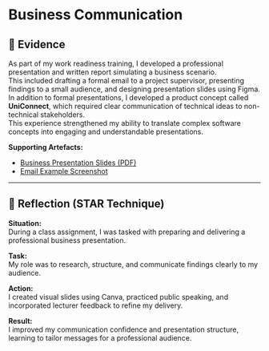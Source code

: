 # Business Communication

## 📁 Evidence
As part of my work readiness training, I developed a professional presentation and written report simulating a business scenario.  
This included drafting a formal email to a project supervisor, presenting findings to a small audience, and designing presentation slides using Figma. In addition to formal presentations, I developed a product concept called **UniConnect**, which required clear communication of technical ideas to non-technical stakeholders.  
This experience strengthened my ability to translate complex software concepts into engaging and understandable presentations.


**Supporting Artefacts:**
- [Business Presentation Slides (PDF)](business-presentation.pdf)
- [Email Example Screenshot](assets/business-email.png)

---

## 💬 Reflection (STAR Technique)

**Situation:**  
During a class assignment, I was tasked with preparing and delivering a professional business presentation.  

**Task:**  
My role was to research, structure, and communicate findings clearly to my audience.  

**Action:**  
I created visual slides using Canva, practiced public speaking, and incorporated lecturer feedback to refine my delivery.  

**Result:**  
I improved my communication confidence and presentation structure, learning to tailor messages for a professional audience.  
